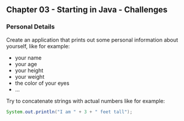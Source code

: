 ## Chapter 03 - Starting in Java - Challenges

### Personal Details

Create an application that prints out some personal information about yourself, like for example:
* your name
* your age
* your height
* your weight
* the color of your eyes
* ...

Try to concatenate strings with actual numbers like for example:
```java
System.out.println("I am " + 3 + " feet tall");
```
